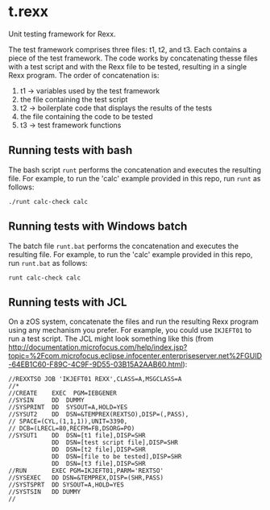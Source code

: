 # t.rexx

Unit testing framework for Rexx.

The test framework comprises three files: t1, t2, and t3. Each contains a piece of the test framework. The code works by concatenating thesse files with a test script and with the Rexx file to be tested, resulting in a single Rexx program. The order of concatenation is:

1. t1 -> variables used by the test framework
1. the file containing the test script
1. t2 -> boilerplate code that displays the results of the tests
1. the file containing the code to be tested
1. t3 -> test framework functions

## Running tests with bash

The bash script ```runt``` performs the concatenation and executes the resulting file. For example, to run the 'calc' example provided in this repo, run ```runt``` as follows:

```shell
./runt calc-check calc
```

## Running tests with Windows batch

The batch file ```runt.bat``` performs the concatenation and executes the resulting file. For example, to run the 'calc' example provided in this repo, run ```runt.bat``` as follows:

```shell
runt calc-check calc
```

## Running tests with JCL

On a zOS system, concatenate the files and run the resulting Rexx program using any mechanism you prefer. For example, you could use ```IKJEFT01``` to run a test script. The JCL might look something like this (from http://documentation.microfocus.com/help/index.jsp?topic=%2Fcom.microfocus.eclipse.infocenter.enterpriseserver.net%2FGUID-64EB1C60-F89C-4C9F-9D55-03B15A2AAB60.html):

```
//REXXTSO JOB 'IKJEFT01 REXX',CLASS=A,MSGCLASS=A
//* 
//CREATE    EXEC  PGM=IEBGENER 
//SYSIN     DD  DUMMY 
//SYSPRINT  DD  SYSOUT=A,HOLD=YES 
//SYSUT2    DD  DSN=&TEMPREX(REXTSO),DISP=(,PASS), 
// SPACE=(CYL,(1,1,1)),UNIT=3390, 
// DCB=(LRECL=80,RECFM=FB,DSORG=PO) 
//SYSUT1    DD  DSN=[t1 file],DISP=SHR
            DD  DSN=[test script file],DISP=SHR
            DD  DSN=[t2 file],DISP=SHR
            DD  DSN=[file to be tested],DISP=SHR
            DD  DSN=[t3 file],DISP=SHR
//RUN       EXEC PGM=IKJEFT01,PARM='REXTSO' 
//SYSEXEC   DD DSN=&TEMPREX,DISP=(SHR,PASS) 
//SYSTSPRT  DD SYSOUT=A,HOLD=YES 
//SYSTSIN   DD DUMMY
// 
```

